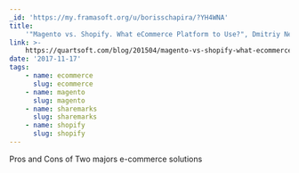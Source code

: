 ```yaml
---
_id: 'https://my.framasoft.org/u/borisschapira/?YH4WNA'
title:
    '"Magento vs. Shopify. What eCommerce Platform to Use?", Dmitriy Nesterov'
link: >-
    https://quartsoft.com/blog/201504/magento-vs-shopify-what-ecommerce-platform-use
date: '2017-11-17'
tags:
    - name: ecommerce
      slug: ecommerce
    - name: magento
      slug: magento
    - name: sharemarks
      slug: sharemarks
    - name: shopify
      slug: shopify
---
```


<div class="markdown"><p>Pros and Cons of Two majors e-commerce solutions
</p></div>
